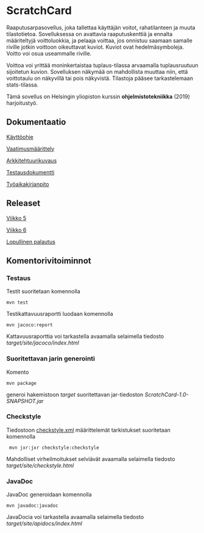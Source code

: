 # **ScratchCard**

Raaputusarpasovellus, joka tallettaa käyttäjän voitot, rahatilanteen ja muuta tilastotietoa. Sovelluksessa on avattavia raaputuskenttiä ja ennalta määriteltyjä voittoluokkia, ja pelaaja voittaa, jos onnistuu saamaan samalle riville jotkin voittoon oikeuttavat kuviot. Kuviot ovat hedelmäsymboleja. Voitto voi osua useammalle riville.

Voittoa voi yrittää moninkertaistaa tuplaus-tilassa arvaamalla tuplausruutuun sijoitetun kuvion. Sovelluksen näkymää on mahdollista muuttaa niin, että voittotaulu on näkyvillä tai pois näkyvistä. Tilastoja pääsee tarkastelemaan stats-tilassa.

Tämä sovellus on Helsingin yliopiston kurssin **ohjelmistotekniikka** (2019) harjoitustyö.

## Dokumentaatio

[Käyttöohje](https://github.com/hartzka/ot-harjoitustyo/blob/master/dokumentaatio/kayttoohje.md)

[Vaatimusmäärittely](https://github.com/hartzka/ot-harjoitustyo/blob/master/dokumentaatio/vaatimusmaarittely.md)

[Arkkitehtuurikuvaus](https://github.com/hartzka/ot-harjoitustyo/blob/master/dokumentaatio/arkkitehtuuri.md)

[Testausdokumentti](https://github.com/hartzka/ot-harjoitustyo/blob/master/dokumentaatio/testaus.md)

[Työaikakirjanpito](https://github.com/hartzka/ot-harjoitustyo/blob/master/dokumentaatio/tyoaikakirjanpito.md)

## Releaset

[Viikko 5](https://github.com/hartzka/ot-harjoitustyo/releases/tag/Viikko5)

[Viikko 6](https://github.com/hartzka/ot-harjoitustyo/releases/tag/Viikko6)

[Lopullinen palautus](https://github.com/hartzka/ot-harjoitustyo/releases/tag/Loppupalautus)

## Komentorivitoiminnot

### Testaus

Testit suoritetaan komennolla

```
mvn test
```

Testikattavuusraportti luodaan komennolla

```
mvn jacoco:report
```

Kattavuusraporttia voi tarkastella avaamalla selaimella tiedosto _target/site/jacoco/index.html_

### Suoritettavan jarin generointi

Komento

```
mvn package
```

generoi hakemistoon _target_ suoritettavan jar-tiedoston _ScratchCard-1.0-SNAPSHOT.jar_

### Checkstyle

Tiedostoon [checkstyle.xml](https://github.com/hartzka/ot-harjoitustyo/blob/master/ScratchCard/checkstyle.xml) määrittelemät tarkistukset suoritetaan komennolla

```
 mvn jxr:jxr checkstyle:checkstyle
```

Mahdolliset virheilmoitukset selviävät avaamalla selaimella tiedosto _target/site/checkstyle.html_

### JavaDoc

JavaDoc generoidaan komennolla

```
mvn javadoc:javadoc
```

JavaDocia voi tarkastella avaamalla selaimella tiedosto _target/site/apidocs/index.html_


